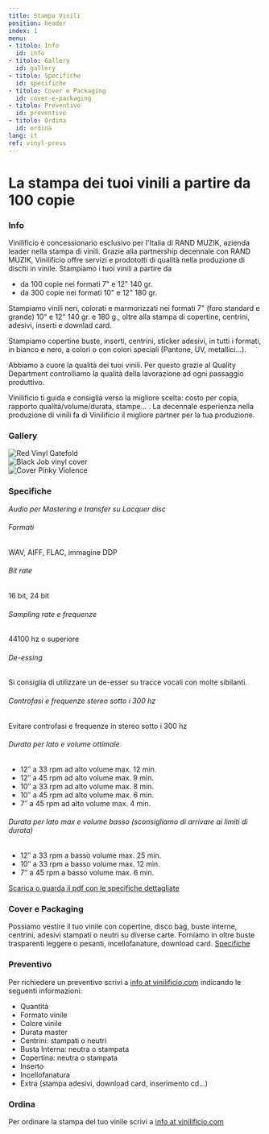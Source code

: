 ```yaml
---
title: Stampa Vinili
position: header
index: 1
menu:
- titolo: Info
  id: info
- titolo: Gallery
  id: gallery
- titolo: Specifiche
  id: specifiche
- titolo: Cover e Packaging
  id: cover-e-packaging
- titolo: Preventivo
  id: preventivo
- titolo: Ordina
  id: ordina
lang: it
ref: vinyl-press
---
```


# La stampa dei tuoi vinili a partire da 100 copie

### Info

Vinilificio è concessionario esclusivo per l'Italia di RAND MUZIK, azienda leader nella stampa di vinili. Grazie alla partnership decennale con RAND MUZIK, Vinilificio offre servizi e prodototti di qualità nella produzione di dischi in vinile.
Stampiamo i tuoi vinili a partire da

* da 100 copie nei formati 7" e 12" 140 gr.
* da 300 copie nei formati 10" e 12" 180 gr.

Stampiamo vinili neri, colorati e marmorizzati nei formati 7" (foro standard e grande) 10" e 12" 140 gr. e 180 g., oltre alla stampa di copertine, centrini, adesivi, inserti e downlad card.

Stampiamo copertine buste, inserti, centrini, sticker adesivi, in tutti i formati, in bianco e nero, a colori o con colori speciali (Pantone, UV, metallici...).

Abbiamo a cuore la qualità dei tuoi vinili. Per questo grazie al Quality Department controlliamo la qualità della lavorazione ad ogni passaggio produttivo.

Vinilificio ti guida e consiglia verso la migliore scelta: costo per copia, rapporto qualità/volume/durata, stampe... . La decennale esperienza nella produzione di vinili fa di Vinilificio il migliore partner per la tua produzione.


### Gallery
<div class="slideshow">
    <div>
        <img src="{{ site.baseurl }}/img//Cmon_Tigre.jpg" alt="Red Vinyl Gatefold">
    </div>
    <div>
        <img src="{{ site.baseurl }}/img/blackjob01.jpg" alt="Black Job vinyl cover">
    </div>
    <div>
        <img src="{{ site.baseurl }}/img/Pinky_Violence.jpg" alt="Cover Pinky Violence">
    </div>
</div>

### Specifiche
_Audio per Mastering e transfer su Lacquer disc_

###### Formati

WAV, AIFF, FLAC, immagine DDP

###### Bit rate

16 bit, 24 bit

###### Sampling rate e frequenze

44100 hz o superiore

###### De-essing

Si consiglia di utilizzare un de-esser su tracce vocali con molte sibilanti.

###### Controfasi e frequenze stereo sotto i 300 hz

Evitare controfasi e frequenze in stereo sotto i 300 hz

###### Durata per lato e volume ottimale

* 12″ a 33 rpm ad alto volume max. 12 min.
* 12″ a 45 rpm ad alto volume max. 9 min.
* 10″ a 33 rpm ad alto volume max. 8 min.
* 10″ a 45 rpm ad alto volume max. 6 min.
* 7″ a 45 rpm ad alto volume max. 4 min.

###### Durata per lato max e volume basso (sconsigliamo di arrivare ai limiti di durata)

* 12″ a 33 rpm a basso volume max. 25 min.
* 10″ a 33 rpm a basso volume max. 12 min.
* 7″ a 45 rpm a basso volume max. 6 min.


<a href="https://dl.dropboxusercontent.com/u/6988499/Specifiche%20Rand%20_%20Ita/Specifiche%20Audio%20per%20vinili.pdf" target="_blank">Scarica o guarda il pdf con le specifiche dettagliate</a>

### Cover e Packaging
Possiamo vestire il tuo vinile con copertine, disco bag, buste interne, centrini, adesivi stampati o neutri su diverse carte. Forniamo in oltre buste trasparenti leggere o pesanti, incellofanature, download card.
<a href="/copertine-packaging">Specifiche</a>

### Preventivo
Per richiedere un preventivo scrivi a <a href="mailto:info@vinilificio.com">info at vinilificio.com</a>  indicando le seguenti informazioni:

* Quantità
* Formato vinile
* Colore vinile
* Durata master
* Centrini: stampati o neutri
* Busta Interna: neutra o stampata
* Copertina: neutra o stampata
* Inserto
* Incellofanatura
* Extra (stampa adesivi, download card, inserimento cd...)

### Ordina
Per ordinare la stampa del tuo vinile scrivi a <a href="mailto:info@vinilificio.com">info at vinilificio.com</a>
